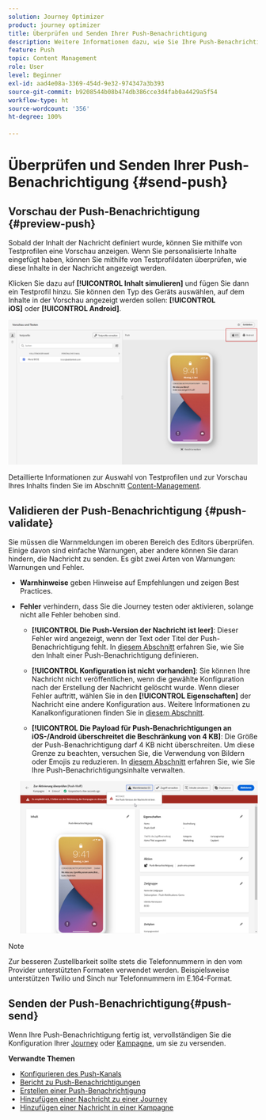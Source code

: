 ```yaml
---
solution: Journey Optimizer
product: journey optimizer
title: Überprüfen und Senden Ihrer Push-Benachrichtigung
description: Weitere Informationen dazu, wie Sie Ihre Push-Benachrichtigung in Journey Optimizer überprüfen und senden können.
feature: Push
topic: Content Management
role: User
level: Beginner
exl-id: aad4e08a-3369-454d-9e32-974347a3b393
source-git-commit: b9208544b08b474db386cce3d4fab0a4429a5f54
workflow-type: ht
source-wordcount: '356'
ht-degree: 100%

---
```


# Überprüfen und Senden Ihrer Push-Benachrichtigung {#send-push}

## Vorschau der Push-Benachrichtigung {#preview-push}

Sobald der Inhalt der Nachricht definiert wurde, können Sie mithilfe von Testprofilen eine Vorschau anzeigen. Wenn Sie personalisierte Inhalte eingefügt haben, können Sie mithilfe von Testprofildaten überprüfen, wie diese Inhalte in der Nachricht angezeigt werden.

Klicken Sie dazu auf **[!UICONTROL Inhalt simulieren]** und fügen Sie dann ein Testprofil hinzu. Sie können den Typ des Geräts auswählen, auf dem Inhalte in der Vorschau angezeigt werden sollen: **[!UICONTROL iOS]** oder **[!UICONTROL Android]**.

![](assets/push_preview_3.png)

Detaillierte Informationen zur Auswahl von Testprofilen und zur Vorschau Ihres Inhalts finden Sie im Abschnitt [Content-Management](../content-management/preview-test.md).

## Validieren der Push-Benachrichtigung {#push-validate}

Sie müssen die Warnmeldungen im oberen Bereich des Editors überprüfen. Einige davon sind einfache Warnungen, aber andere können Sie daran hindern, die Nachricht zu senden. Es gibt zwei Arten von Warnungen: Warnungen und Fehler.

* **Warnhinweise** geben Hinweise auf Empfehlungen und zeigen Best Practices.

* **Fehler** verhindern, dass Sie die Journey testen oder aktivieren, solange nicht alle Fehler behoben sind.

   * **[!UICONTROL Die Push-Version der Nachricht ist leer]**: Dieser Fehler wird angezeigt, wenn der Text oder Titel der Push-Benachrichtigung fehlt. In [diesem Abschnitt](create-push.md) erfahren Sie, wie Sie den Inhalt einer Push-Benachrichtigung definieren.

   * **[!UICONTROL Konfiguration ist nicht vorhanden]**: Sie können Ihre Nachricht nicht veröffentlichen, wenn die gewählte Konfiguration nach der Erstellung der Nachricht gelöscht wurde. Wenn dieser Fehler auftritt, wählen Sie in den **[!UICONTROL Eigenschaften]** der Nachricht eine andere Konfiguration aus. Weitere Informationen zu Kanalkonfigurationen finden Sie in [diesem Abschnitt](../configuration/channel-surfaces.md).

   * **[!UICONTROL Die Payload für Push-Benachrichtigungen an iOS-/Android überschreitet die Beschränkung von 4 KB]**: Die Größe der Push-Benachrichtigung darf 4 KB nicht überschreiten. Um diese Grenze zu beachten, versuchen Sie, die Verwendung von Bildern oder Emojis zu reduzieren. In [diesem Abschnitt](../push/create-push.md) erfahren Sie, wie Sie Ihre Push-Benachrichtigungsinhalte verwalten.

  ![](assets/push_alert.png)


>[!NOTE]
>
> Zur besseren Zustellbarkeit sollte stets die Telefonnummern in den vom Provider unterstützten Formaten verwendet werden. Beispielsweise unterstützen Twilio und Sinch nur Telefonnummern im E.164-Format.

## Senden der Push-Benachrichtigung{#push-send}

Wenn Ihre Push-Benachrichtigung fertig ist, vervollständigen Sie die Konfiguration Ihrer [Journey](../building-journeys/journey-gs.md) oder [Kampagne](../campaigns/create-campaign.md), um sie zu versenden.

**Verwandte Themen**

* [Konfigurieren des Push-Kanals](push-configuration.md)
* [Bericht zu Push-Benachrichtigungen](../reports/journey-global-report.md#push-global)
* [Erstellen einer Push-Benachrichtigung](create-push.md)
* [Hinzufügen einer Nachricht zu einer Journey](../building-journeys/journeys-message.md)
* [Hinzufügen einer Nachricht in einer Kampagne](../campaigns/create-campaign.md)

